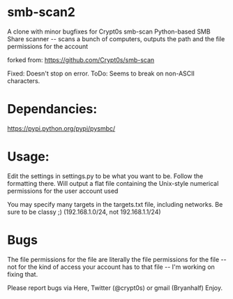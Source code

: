 # smb-scan2
A clone with minor bugfixes for Crypt0s smb-scan
Python-based SMB Share scanner -- scans a bunch of computers, outputs the path and the file permissions for the account

forked from: https://github.com/Crypt0s/smb-scan

Fixed: Doesn't stop on error.
ToDo: Seems to break on non-ASCII characters.

# Dependancies:
https://pypi.python.org/pypi/pysmbc/

# Usage:
Edit the settings in settings.py to be what you want to be. Follow the formatting there. Will output a flat file containing the Unix-style numerical permissions for the user account used

You may specify many targets in the targets.txt file, including networks. Be sure to be classy ;) (192.168.1.0/24, not 192.168.1.1/24)

# Bugs
The file permissions for the file are literally the file permissions for the file -- not for the kind of access your account has to that file -- I'm working on fixing that.

Please report bugs via Here, Twitter (@crypt0s) or gmail (Bryanhalf) Enjoy.
